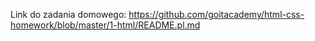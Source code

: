 Link do zadania domowego: https://github.com/goitacademy/html-css-homework/blob/master/1-html/README.pl.md
